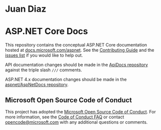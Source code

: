 # Juan Diaz

# ASP.NET Core Docs

This repository contains the conceptual ASP.NET Core documentation hosted at [docs.microsoft.com/aspnet](https://docs.microsoft.com/aspnet). See the [Contributing Guide](CONTRIBUTING.md) and the [issues list](https://github.com/aspnet/Docs/issues) if you would like to help out.

API documentation changes should be made in the [ApiDocs repository](https://github.com/aspnet/ApiDocs) against the triple slash `///` comments.

ASP.NET 4.x documentation changes should be made in the [aspnet/AspNetDocs repository](https://github.com/aspnet/AspNetDocs).

## Microsoft Open Source Code of Conduct

This project has adopted the [Microsoft Open Source Code of Conduct](https://opensource.microsoft.com/codeofconduct/).
For more information, see the [Code of Conduct FAQ](https://opensource.microsoft.com/codeofconduct/faq/) or contact [opencode@microsoft.com](mailto:opencode@microsoft.com) with any additional questions or comments.
